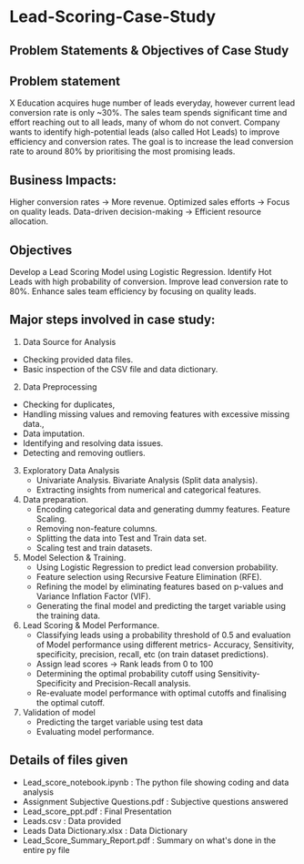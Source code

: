 # Lead-Scoring-Case-Study
##  Problem Statements & Objectives of Case Study
##  Problem statement
X Education acquires huge number of leads everyday, however current lead conversion rate is only ~30%.
The sales team spends significant time and effort reaching out to all leads, many of whom do not convert.
Company wants to identify high-potential leads (also called Hot Leads) to improve efficiency and conversion rates.
The goal is to increase the lead conversion rate to around 80% by prioritising the most promising leads.

## Business Impacts:
Higher conversion rates → More revenue.
Optimized sales efforts → Focus on quality leads.
Data-driven decision-making → Efficient resource allocation.

## Objectives
Develop a Lead Scoring Model using Logistic Regression.
Identify Hot Leads with high probability of conversion.
Improve lead conversion rate to 80%.
Enhance sales team efficiency by focusing on quality leads.

## Major steps involved in case study:

1) Data Source for Analysis
  - Checking provided data files.
  - Basic inspection of the CSV file and data dictionary.
2) Data Preprocessing
  - Checking for duplicates, 
  - Handling missing values and removing features with excessive missing data., 
  - Data imputation.
  - Identifying and resolving data issues.
  - Detecting and removing outliers.
3) Exploratory Data Analysis
    - Univariate Analysis. Bivariate Analysis (Split data analysis).
    -  Extracting insights from numerical and categorical features.
4) Data preparation.
    - Encoding categorical data and generating dummy features. Feature Scaling. 
    - Removing non-feature columns.
    - Splitting the data into Test and Train data set.
    - Scaling test and train datasets.
5) Model Selection & Training.
   - Using Logistic Regression to predict lead conversion probability.
   - Feature selection using Recursive Feature Elimination (RFE).
   - Refining the model by eliminating features based on p-values and Variance Inflation Factor (VIF).
   - Generating the final model and predicting the target variable using the training data.
6) Lead Scoring & Model Performance.
     - Classifying leads using a probability threshold of 0.5 and evaluation of Model performance using different metrics- Accuracy, Sensitivity, specificity, precision, recall, etc 
        (on train dataset predictions).
     - Assign lead scores → Rank leads from 0 to 100
     - Determining the optimal probability cutoff using Sensitivity-Specificity and Precision-Recall analysis.
     - Re-evaluate model performance with optimal cutoffs and finalising the optimal cutoff.
7) Validation of model
   - Predicting the target variable using test data
   - Evaluating model performance.


 ##   Details of files given
   - Lead_score_notebook.ipynb : The python file showing coding and data analysis
   - Assignment Subjective Questions.pdf : Subjective questions answered
   - Lead_score_ppt.pdf : Final Presentation
   - Leads.csv : Data provided 
   - Leads Data Dictionary.xlsx : Data Dictionary
   - Lead_Score_Summary_Report.pdf : Summary on what's done in the entire py file
